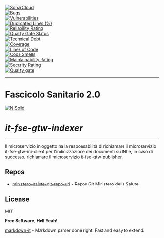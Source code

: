 [![SonarCloud](https://sonarcloud.io/images/project_badges/sonarcloud-black.svg)](https://sonarcloud.io/summary/new_code?id=it.finanze.sanita.fse2%3Agtw-indexer)
<br/>
[![Bugs](https://sonarcloud.io/api/project_badges/measure?project=it.finanze.sanita.fse2%3Agtw-indexer&metric=bugs)](https://sonarcloud.io/summary/new_code?id=it.finanze.sanita.fse2%3Agtw-indexer)
<br/>
[![Vulnerabilities](https://sonarcloud.io/api/project_badges/measure?project=it.finanze.sanita.fse2%3Agtw-indexer&metric=vulnerabilities)](https://sonarcloud.io/summary/new_code?id=it.finanze.sanita.fse2%3Agtw-indexer)
<br/>
[![Duplicated Lines (%)](https://sonarcloud.io/api/project_badges/measure?project=it.finanze.sanita.fse2%3Agtw-indexer&metric=duplicated_lines_density)](https://sonarcloud.io/summary/new_code?id=it.finanze.sanita.fse2%3Agtw-indexer)
<br/>
[![Reliability Rating](https://sonarcloud.io/api/project_badges/measure?project=it.finanze.sanita.fse2%3Agtw-indexer&metric=reliability_rating)](https://sonarcloud.io/summary/new_code?id=it.finanze.sanita.fse2%3Agtw-indexer)
<br/>
[![Quality Gate Status](https://sonarcloud.io/api/project_badges/measure?project=it.finanze.sanita.fse2%3Agtw-indexer&metric=alert_status)](https://sonarcloud.io/summary/new_code?id=it.finanze.sanita.fse2%3Agtw-indexer)
<br/>
[![Technical Debt](https://sonarcloud.io/api/project_badges/measure?project=it.finanze.sanita.fse2%3Agtw-indexer&metric=sqale_index)](https://sonarcloud.io/summary/new_code?id=it.finanze.sanita.fse2%3Agtw-indexer)
<br/>
[![Coverage](https://sonarcloud.io/api/project_badges/measure?project=it.finanze.sanita.fse2%3Agtw-indexer&metric=coverage)](https://sonarcloud.io/summary/new_code?id=it.finanze.sanita.fse2%3Agtw-indexer)
<br/>
[![Lines of Code](https://sonarcloud.io/api/project_badges/measure?project=it.finanze.sanita.fse2%3Agtw-indexer&metric=ncloc)](https://sonarcloud.io/summary/new_code?id=it.finanze.sanita.fse2%3Agtw-indexer)
<br/>
[![Code Smells](https://sonarcloud.io/api/project_badges/measure?project=it.finanze.sanita.fse2%3Agtw-indexer&metric=code_smells)](https://sonarcloud.io/summary/new_code?id=it.finanze.sanita.fse2%3Agtw-indexer)
<br/>
[![Maintainability Rating](https://sonarcloud.io/api/project_badges/measure?project=it.finanze.sanita.fse2%3Agtw-indexer&metric=sqale_rating)](https://sonarcloud.io/summary/new_code?id=it.finanze.sanita.fse2%3Agtw-indexer)
<br/>
[![Security Rating](https://sonarcloud.io/api/project_badges/measure?project=it.finanze.sanita.fse2%3Agtw-indexer&metric=security_rating)](https://sonarcloud.io/summary/new_code?id=it.finanze.sanita.fse2%3Agtw-indexer)
<br/>
[![Quality gate](https://sonarcloud.io/api/project_badges/quality_gate?project=it.finanze.sanita.fse2%3Agtw-indexer)](https://sonarcloud.io/summary/new_code?id=it.finanze.sanita.fse2%3Agtw-indexer)
<br/>


---

# Fascicolo Sanitario 2.0
[![N|Solid](https://www.sogei.it/content/dam/sogei/loghi/Sogei_logo_304.svg)](https://www.sogei.it/it/sogei-homepage.html)

# _it-fse-gtw-indexer_


---

Il microservizio in oggetto ha la responsabilità di richiamare il microservizio it-fse-gtw-ini-client per l'indicizzazione dei documenti su INI e, in caso di successo, richiamare il microservizio it-fse-gtw-publisher.

## Repos
- [ministero-salute-git-repo-url] - Repos Git Ministero della Salute

## License

MIT

**Free Software, Hell Yeah!**

[markdown-it] - Markdown parser done right. Fast and easy to extend.

[//]: # (These are reference links used in the body of this note and get stripped out when the markdown processor does its job. There is no need to format nicely because it shouldn't be seen. Thanks SO - http://stackoverflow.com/questions/4823468/store-comments-in-markdown-syntax)
[markdown-it]: <https://github.com/markdown-it/markdown-it>
[ministero-salute-git-repo-url]: <https://github.com/ministero-salute/it-fse-gtw-indexer.git>
[Spring Boot]: <https://spring.io/projects/spring-boot>
[Maven]: <https://maven.apache.org/>